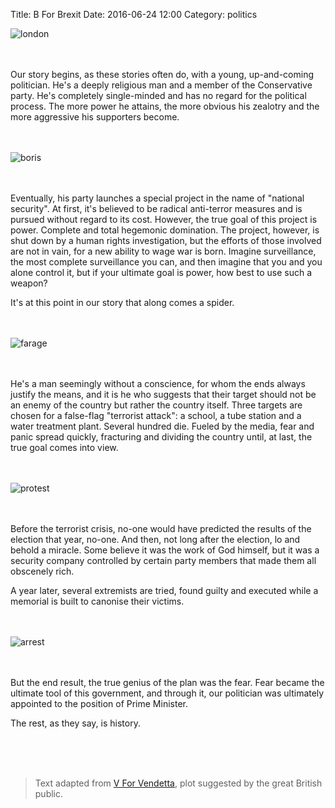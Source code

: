 Title: B For Brexit
Date: 2016-06-24 12:00
Category: politics

![london](http://i.imgur.com/2LYFN8Y.jpg)
</br>
</br>
</br>

Our story begins, as these stories often do, with a young, up-and-coming politician.
He's a deeply religious man and a member of the Conservative party. He's completely single-minded and has no regard for the political process. The more power he attains, the more obvious his zealotry and the more aggressive his supporters become.
</br>
</br>
</br>

![boris](http://i.imgur.com/9BgWR07.jpg)
</br>
</br>
</br>

Eventually, his party launches a special project in the name of "national security". At first, it's believed to be radical anti-terror measures and is pursued without regard to its cost. However, the true goal of this project is power. Complete and total hegemonic domination.
The project, however, is shut down by a human rights investigation, but the efforts of those involved are not in vain, for a new ability to wage war is born. Imagine surveillance, the most complete surveillance you can, and then imagine that you and you alone control it, but if your ultimate goal is power, how best to use such a weapon?

It's at this point in our story that along comes a spider.
</br>
</br>
</br>

![farage](http://i.imgur.com/ehS88Kg.jpg)
</br>
</br>
</br>

He's a man seemingly without a conscience, for whom the ends always justify the means, and it is he who suggests that their target should not be an enemy of the country but rather the country itself. Three targets are chosen for a false-flag "terrorist attack": a school, a tube station and a water treatment plant. 
Several hundred die. Fueled by the media, fear and panic spread quickly, fracturing and dividing the country until, at last, the true goal comes into view. 
</br>
</br>
</br>

![protest](http://i.imgur.com/1t7ONFt.jpg)
</br>
</br>
</br>

Before the terrorist crisis, no-one would have predicted the results of the election that year, no-one. And then, not long after the election, lo and behold a miracle. Some believe it was the work of God himself, but it was a security company controlled by certain party members that made them all obscenely rich.

A year later, several extremists are tried, found guilty and executed while a memorial is built to canonise their victims.
</br>
</br>
</br>

![arrest](http://i.imgur.com/ycjQIAc.jpg)
</br>
</br>
</br>

 But the end result, the true genius of the plan was the fear. Fear became the ultimate tool of this government, and through it, our politician was ultimately appointed to the position of Prime Minister.

The rest, as they say, is history.

</br>
</br>
</br>

> Text adapted from [V For Vendetta](http://www.imdb.com/title/tt0434409/), plot suggested by the great British public.
